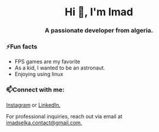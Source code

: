 <h1 align="center">Hi 👋, I'm Imad</h1>
<h3 align="center">A passionate developer from algeria.</h3>

<h3 align="left">⚡Fun facts</h3>
 <ul>
  <li>FPS games are my favorite</li>
  <li>As a kid, I wanted to be an astronaut.</li>
  <li>Enjoying using linux</li>
</ul>

<h3 align="left">📫Connect with me:</h3>
<p align="left">
<a href="https://instagram.com/imad._selka" target="blank">Instagram</a> or
<a href="https://linkedin.com/in/https://www.linkedin.com/in/imad-selka-120aa4251/" target="blank">LinkedIn.</a>
</p>
<p>For professional inquiries, reach out via email at 
 <a href="imadselka.contact@gmail.com">imadselka.contact@gmail.com.</a>
</p>
